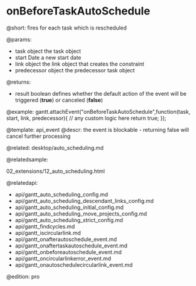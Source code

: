 onBeforeTaskAutoSchedule
=============

@short:
	fires for each task which is rescheduled

@params:
- task				object			the task object
- start				Date 			a new start date
- link				object			the link object that creates the constraint
- predecessor		object			the predecessor task object


@returns:  
- result     boolean       defines whether the default action of the event will be triggered (<b>true</b>) or canceled (<b>false</b>) 

@example:
gantt.attachEvent("onBeforeTaskAutoSchedule",function(task, start, link, predecessor){
    // any custom logic here
    return true;
});

@template:	api_event
@descr:
the event is blockable - returning false will cancel further processing


@related:
desktop/auto_scheduling.md

@relatedsample:

02_extensions/12_auto_scheduling.html


@relatedapi:

- api/gantt_auto_scheduling_config.md
- api/gantt_auto_scheduling_descendant_links_config.md
- api/gantt_auto_scheduling_initial_config.md
- api/gantt_auto_scheduling_move_projects_config.md
- api/gantt_auto_scheduling_strict_config.md
- api/gantt_findcycles.md
- api/gantt_iscircularlink.md
- api/gantt_onafterautoschedule_event.md
- api/gantt_onaftertaskautoschedule_event.md
- api/gantt_onbeforeautoschedule_event.md
- api/gantt_oncircularlinkerror_event.md
- api/gantt_onautoschedulecircularlink_event.md

@edition:
pro